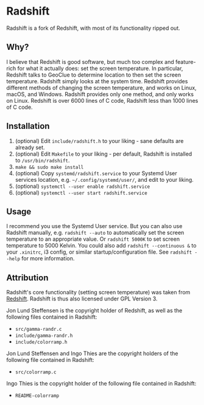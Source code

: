 # Radshift

Radshift is a fork of Redshift, with most of its functionality ripped out.

## Why?

I believe that Redshift is good software, but much too complex and feature-rich
for what it actually does: set the screen temperature.
In particular, Redshift talks to GeoClue to determine location to then set the
screen temperature. Radshift simply looks at the system time.
Redshift provides different methods of changing the screen temperature, and
works on Linux, macOS, and Windows. Radshift provides only one method, and
only works on Linux.
Redshift is over 6000 lines of C code, Radshift less than 1000 lines of C code.

## Installation

1. (optional) Edit `include/radshift.h` to your liking - sane defaults are already set.
2. (optional) Edit `Makefile` to your liking - per default, Radshift is installed to `/usr/bin/radshift`.
3. `make && sudo make install`
4. (optional) Copy `systemd/radshift.service` to your Systemd User services location,
   e.g. `~/.config/systemd/user/`, and edit to your liking.
5. (optional) `systemctl --user enable radshift.service`
6. (optional) `systemctl --user start radshift.service`

## Usage

I recommend you use the Systemd User service. But you can also use Radshift
manually, e.g. `radshift --auto` to automatically set the screen temperature
to an appropriate value. Or `radshift 5000K` to set screen temperature to
5000 Kelvin.
You could also add `radshift --continuous &` to your `.xinitrc`, i3 config,
or similar startup/configuration file.
See `radshift --help` for more information.

## Attribution

Radshift's core functionality (setting screen temperature) was taken from
[Redshift](https://github.com/jonls/redshift). Radshift is thus also licensed
under GPL Version 3.

Jon Lund Steffensen is the copyright holder of Redshift, as well as the
following files contained in Radshift:
* `src/gamma-randr.c`
* `include/gamma-randr.h`
* `include/colorramp.h`

Jon Lund Steffensen and Ingo Thies are the copyright holders of the following
file contained in Radshift:
* `src/colorramp.c`

Ingo Thies is the copyright holder of the following file contained in Radshift:
* `README-colorramp`
